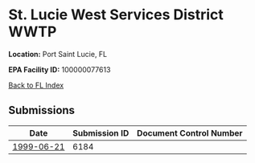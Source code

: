 # St. Lucie West Services District WWTP

**Location:** Port Saint Lucie, FL

**EPA Facility ID:** 100000077613

[Back to FL Index](../../index.md)

## Submissions

| Date | Submission ID | Document Control Number |
|------|--------------|-------------------------|
| [1999-06-21](submissions/6184.md) | 6184 |  |
